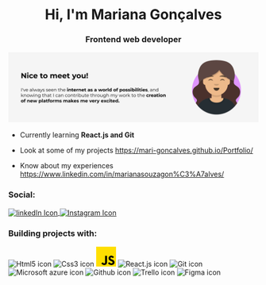<h1 align="center">Hi, I'm Mariana Gonçalves</h1>
<h3 align="center">Frontend web developer</h3>

<img alt="banner" src="./assets/banner.svg">

- Currently learning **React.js and Git**

- Look at some of my projects https://mari-goncalves.github.io/Portfolio/

- Know about my experiences https://www.linkedin.com/in/marianasouzagon%C3%A7alves/

<h3 align="left">Social:</h3>
<p align="left">
    <a href="https://www.linkedin.com/in/marianasouzagon%C3%A7alves/" target="blank">
        <img align="center" src="https://www.vectorlogo.zone/logos/linkedin/linkedin-icon.svg" alt="linkedIn Icon" width="40" />
    </a>
    <a href="https://instagram.com/code.coding?igshid=ZGUzMzM3NWJiOQ==" target="blank">
        <img align="center" src="https://www.vectorlogo.zone/logos/instagram/instagram-icon.svg" alt="Instagram Icon" width="40" />
    </a>
</p>

<h3 align="left">Building projects with:</h3>
<p align="left"> 
    <img alt="Html5 icon" src="https://www.vectorlogo.zone/logos/w3_html5/w3_html5-icon.svg" width="40" />
    <img alt="Css3 icon" src="https://www.vectorlogo.zone/logos/w3_css/w3_css-icon.svg" width="40" />
    <img alt="Javascript icon" src="./assets/jsIcon.png" width="40">
    <img alt="React.js icon" src="https://www.vectorlogo.zone/logos/reactjs/reactjs-icon.svg" width="40" />
    <img alt="Git icon" src="https://www.vectorlogo.zone/logos/git-scm/git-scm-icon.svg" width="40" />
    <img alt="Microsoft azure icon" src="https://www.vectorlogo.zone/logos/microsoft_azure/microsoft_azure-icon.svg" width="40" />
    <img alt="Github icon" src="https://www.vectorlogo.zone/logos/github/github-tile.svg" width="40" />
    <img alt="Trello icon" src="https://www.vectorlogo.zone/logos/trello/trello-icon.svg" width="40" /> 
    <img alt="Figma icon" src="https://www.vectorlogo.zone/logos/figma/figma-icon.svg" width="40" />
</>